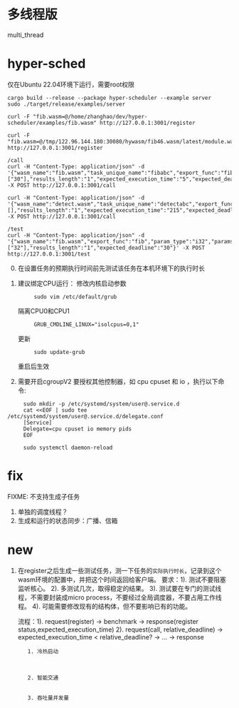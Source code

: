 # 多线程版
multi_thread



# hyper-sched
仅在Ubuntu 22.04环境下运行，需要root权限
```
cargo build --release --package hyper-scheduler --example server 
sudo ./target/release/examples/server

curl -F "fib.wasm=@/home/zhanghao/dev/hyper-scheduler/examples/fib.wasm" http://127.0.0.1:3001/register

curl -F "fib.wasm=@/tmp/122.96.144.180:30080/hywasm/fib46.wasm/latest/module.wasm" http://127.0.0.1:3001/register

/call
curl -H "Content-Type: application/json" -d '{"wasm_name":"fib.wasm","task_unique_name":"fibabc","export_func":"fib_r","param_type":"i32","params":["30"],"results_length":"1","expected_execution_time":"5","expected_deadline":"35"}' -X POST http://127.0.0.1:3001/call

curl -H "Content-Type: application/json" -d '{"wasm_name":"detect.wasm","task_unique_name":"detectabc","export_func":"detect","param_type":"void","params":[],"results_length":"1","expected_execution_time":"215","expected_deadline":"300"}' -X POST http://127.0.0.1:3001/call

/test
curl -H "Content-Type: application/json" -d '{"wasm_name":"fib.wasm","export_func":"fib","param_type":"i32","params":["32"],"results_length":"1","expected_deadline":"30"}' -X POST http://127.0.0.1:3001/test

```
0. 在设置任务的预期执行时间前先测试该任务在本机环境下的执行时长

1. 建议绑定CPU运行：
   修改内核启动参数
   ```
        sudo vim /etc/default/grub
   ```
   隔离CPU0和CPU1
   ```
        GRUB_CMDLINE_LINUX="isolcpus=0,1"
   ```
   更新
   ```
        sudo update-grub
   ```
   重启后生效

3. 需要开启cgroupV2
   要授权其他控制器，如 cpu cpuset 和 io ，执行以下命令:
```
     sudo mkdir -p /etc/systemd/system/user@.service.d
     cat <<EOF | sudo tee /etc/systemd/system/user@.service.d/delegate.conf
     [Service]
     Delegate=cpu cpuset io memory pids
     EOF

     sudo systemctl daemon-reload
```

# fix
FIXME: 不支持生成子任务


1. 单独的调度线程？
2. 生成和运行的状态同步：广播、信箱


# new
1. 在register之后生成一些测试任务，测一下任务的`实际执行时长`，记录到这个wasm环境的配置中，并把这个时间返回给客户端。
     要求：1). 测试不要阻塞监听核心。
          2). 多测试几次，取得稳定的结果。
          3). 测试要在专门的测试线程，不需要封装成micro process，不要经过全局调度器，不要占用工作线程。
          4). 可能需要修改现有的结构体，但不要影响已有的功能。

     流程：1). request(register) -> benchmark -> response(register status,expected_execution_time) 
          2). request(call, relative_deadline) -> expected_execution_time < relative_deadline? -> ... -> response




          1. 冷热启动
               
                    

          2. 智能交通


          3. 吞吐量并发量     